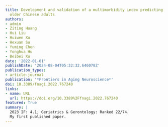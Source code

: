 ```yaml
---
title: Development and validation of a multimorbidity index predicting mortality among
  older Chinese adults
authors:
- admin
- Ziting Huang
- Hui Liu
- Huiwen Xu
- Hexuan Su
- Yuming Chen
- Yonghua Hu
- Beibei Xu
date: '2022-01-01'
publishDate: '2024-08-04T05:32:32.646078Z'
publication_types:
- article-journal
publication: '*Frontiers in Aging Neuroscience*'
doi: 10.3389/fnagi.2022.767240
links:
- name: URL
  url: https://doi.org/10.3389%2Ffnagi.2022.767240
featured: True
summary: |
  2023 IF: 4.1; Geriatrics & Gerontology: Ranked 22/74.
  My first published paper.
---
```

